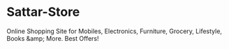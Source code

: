 # Sattar-Store
Online Shopping Site for Mobiles, Electronics, Furniture, Grocery, Lifestyle, Books &amp;amp; More. Best Offers!
